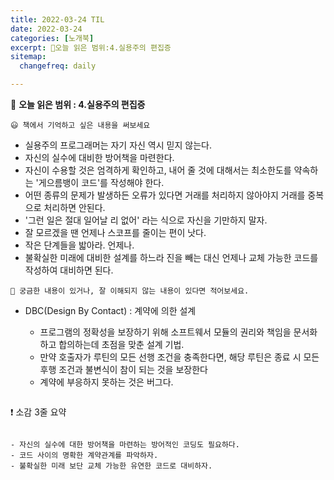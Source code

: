 ```yaml
---
title: 2022-03-24 TIL
date: 2022-03-24
categories: [노개북]
excerpt: 🔖오늘 읽은 범위:4.실용주의 편집증
sitemap:
  changefreq: daily

---
```



🔖 **오늘 읽은 범위 : 4.실용주의 편집증**

```
😃 책에서 기억하고 싶은 내용을 써보세요
```
- 실용주의 프로그래머는 자기 자신 역시 믿지 않는다.
- 자신의 실수에 대비한 방어책을 마련한다.
- 자신이 수용할 것은 엄격하게 확인하고, 내어 줄 것에 대해서는 최소한도를 약속하는 '게으름뱅이 코드'를 작성해야 한다.
- 어떤 종류의 문제가 발생하든 오류가 있다면 거래를 처리하지 않아야지 거래를 중복으로 처리하면 안된다.
- '그런 일은 절대 일어날 리 없어' 라는 식으로 자신을 기만하지 말자.
- 잘 모르겠을 땐 언제나 스코프를 줄이는 편이 낫다.
- 작은 단계들을 밟아라. 언제나.
- 불확실한 미래에 대비한 설계를 하느라 진을 빼는 대신 언제나 교체 가능한 코드를 작성하여 대비하면 된다.

```
🔎 궁금한 내용이 있거나, 잘 이해되지 않는 내용이 있다면 적어보세요.
```

- DBC(Design By Contact)
  : 계약에 의한 설계
  - 프로그램의 정확성을 보장하기 위해 소프트웨서 모듈의 권리와 책임을 문서화하고 합의하는데 초점을 맞춘 설계 기법.
  - 만약 호출자가 루틴의 모든 선행 조건을 충족한다면, 해당 루틴은 종료 시 모든 후행 조건과 불변식이 참이 되는 것을 보장한다
  - 계약에 부응하지 못하는 것은 버그다.

  ```
❗ 소감 3줄 요약
```

- 자신의 실수에 대한 방어책을 마련하는 방어적인 코딩도 필요하다.
- 코드 사이의 명확한 계약관계를 파악하자.
- 불확실한 미래 보단 교체 가능한 유연한 코드로 대비하자.

